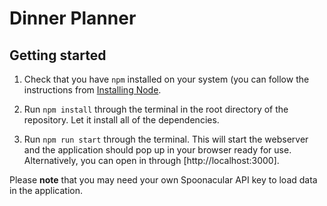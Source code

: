 # Dinner Planner

## Getting started

1. Check that you have `npm` installed on your system (you can follow the instructions
   from [Installing Node](https://docs.npmjs.com/getting-started/installing-node).

2. Run `npm install` through the terminal in the root directory of the repository. Let it
   install all of the dependencies.

3. Run `npm run start` through the terminal. This will start the webserver and the application should pop up in your
   browser ready for use. Alternatively, you can open in through [http://localhost:3000].
   
Please **note** that you may need your own Spoonacular API key to load data in the application.
